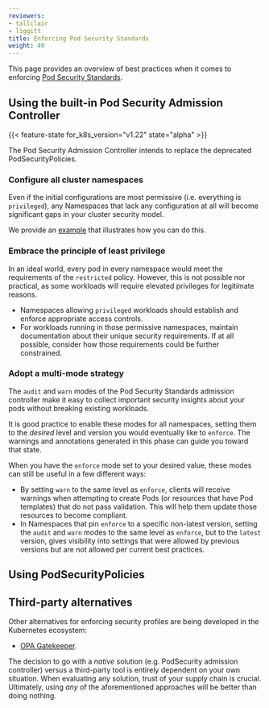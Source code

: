 ```yaml
---
reviewers:
- tallclair
- liggitt
title: Enforcing Pod Security Standards
weight: 40
---
```


<!-- overview -->

This page provides an overview of best practices when it comes to enforcing [Pod Security Standards](/docs/concepts/security/pod-security-standards).

<!-- body -->

## Using the built-in Pod Security Admission Controller

{{< feature-state for_k8s_version="v1.22" state="alpha" >}}

The Pod Security Admission Controller intends to replace the deprecated PodSecurityPolicies. 

### Configure all cluster namespaces

Even if the initial configurations are most permissive (i.e. everything is `privileged`), any Namespaces that lack any configuration at all will become significant gaps in your cluster security model.

We provide an [example](/docs/concepts/security/pod-security-admission/#applying-to-all-namespaces) that illustrates how you can do this.

### Embrace the principle of least privilege

In an ideal world, every pod in every namespace would meet the requirements of the `restricted` policy. However, this is not possible nor practical, as some workloads will require elevated privileges for legitimate reasons.

- Namespaces allowing `privileged` workloads should establish and enforce appropriate access controls.
- For workloads running in those permissive namespaces, maintain documentation about their unique security requirements. If at all possible, consider how those requirements could be further constrained.

### Adopt a multi-mode strategy

The `audit` and `warn` modes of the Pod Security Standards admission controller make it easy to collect important security insights about your pods without breaking existing workloads.

It is good practice to enable these modes for all namespaces, setting them to the _desired_ level and version you would eventually like to `enforce`. The warnings and annotations generated in this phase can guide you toward that state.

When you have the `enforce` mode set to your desired value, these modes can still be useful in a few different ways:

- By setting `warn` to the same level as `enforce`, clients will receive warnings when attempting to create Pods (or resources that have Pod templates) that do not pass validation. This will help them update those resources to become compliant.
- In Namespaces that pin `enforce` to a specific non-latest version, setting the `audit` and `warn` modes to the same level as `enforce`, but to the `latest` version, gives visibility into settings that were allowed by previous versions but are not allowed per current best practices.

## Using PodSecurityPolicies



## Third-party alternatives

Other alternatives for enforcing security profiles are being developed in the Kubernetes
ecosystem:

- [OPA Gatekeeper](https://github.com/open-profile-agent/gatekeeper).

The decision to go with a _native_ solution (e.g. PodSecurity admission controller) versus a
third-party tool is entirely dependent on your own situation. When evaluating any solution,
trust of your supply chain is crucial. Ultimately, using _any_ of the aforementioned approaches
will be better than doing nothing.
